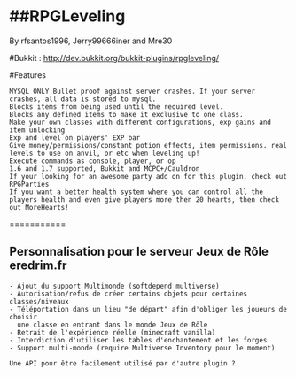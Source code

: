 ##RPGLeveling
===========

By  rfsantos1996, Jerry99666iner and Mre30

#Bukkit : http://dev.bukkit.org/bukkit-plugins/rpgleveling/

#Features

    MYSQL ONLY Bullet proof against server crashes. If your server crashes, all data is stored to mysql.
    Blocks items from being used until the required level.
    Blocks any defined items to make it exclusive to one class.
    Make your own classes with different configurations, exp gains and item unlocking
    Exp and level on players' EXP bar
    Give money/permissions/constant potion effects, item permissions. real levels to use on anvil, or etc when leveling up!
    Execute commands as console, player, or op
    1.6 and 1.7 supported, Bukkit and MCPC+/Cauldron
    If your looking for an awesome party add on for this plugin, check out RPGParties
    If you want a better health system where you can control all the players health and even give players more then 20 hearts, then check out MoreHearts! 

===========
## Personnalisation pour le serveur Jeux de Rôle eredrim.fr

    - Ajout du support Multimonde (softdepend multiverse)
    - Autorisation/refus de créer certains objets pour certaines classes/niveaux
    - Téléportation dans un lieu "de départ" afin d'obliger les joueurs de choisir
      une classe en entrant dans le monde Jeux de Rôle
    - Retrait de l'expérience réelle (minecraft vanilla)
    - Interdiction d'utiliser les tables d'enchantement et les forges
    - Support multi-monde (require Multiverse Inventory pour le moment)
    
    Une API pour être facilement utilisé par d'autre plugin ?
